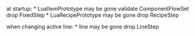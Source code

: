 at startup:
    * LuaItemPrototype may be gone
        validate ComponentFlowSet
        drop FixedStep
    * LuaRecipePrototype may be gone
        drop RecipeStep

when changing active line:
    * line may be gone
        drop LineStep